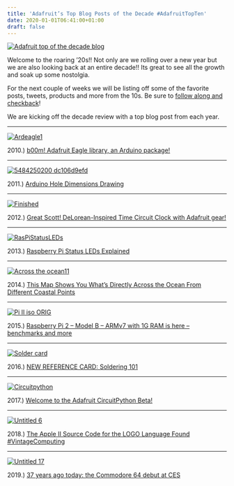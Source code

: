 ```yaml
---
title: 'Adafruit’s Top Blog Posts of the Decade #AdafruitTopTen'
date: 2020-01-01T06:41:00+01:00
draft: false
---
```


[![Adafruit top of the decade blog](https://cdn-blog.adafruit.com/uploads/2019/12/adafruit_top_of_the_decade_blog.jpg "adafruit_top_of_the_decade_blog.jpg")](https://blog.adafruit.com/tag/adafruit-top-10)

Welcome to the roaring ’20s!! Not only are we rolling over a new year but we are also looking back at an entire decade!! Its great to see all the growth and soak up some nostolgia.

For the next couple of weeks we will be listing off some of the favorite posts, tweets, products and more from the 10s. Be sure to [follow along and checkback](https://blog.adafruit.com/tag/adafruit-top-10)!

We are kicking off the decade review with a top blog post from each year.

* * *

[![Ardeagle1](https://cdn-blog.adafruit.com/uploads/2019/12/ardeagle1.jpg "ardeagle1.jpg")](https://blog.adafruit.com/2010/02/05/b00m-adafruit-eagle-library-an-arduino-package/)

2010.) [b00m! Adafruit Eagle library, an Arduino package!](https://blog.adafruit.com/2010/02/05/b00m-adafruit-eagle-library-an-arduino-package/)

* * *

[![5484250200 dc106d9efd](https://cdn-blog.adafruit.com/uploads/2019/12/5484250200_dc106d9efd.jpg "5484250200_dc106d9efd.jpg")](https://blog.adafruit.com/2011/02/28/arduino-hole-dimensions-drawing/)

2011.) [Arduino Hole Dimensions Drawing](https://blog.adafruit.com/2011/02/28/arduino-hole-dimensions-drawing/)

* * *

[![Finished](https://cdn-blog.adafruit.com/uploads/2019/12/Finished.jpg "Finished.jpg")](https://blog.adafruit.com/2012/07/02/great-scott-delorean-inspired-time-circuit-clock-with-adafruit-gear/)

2012.) [Great Scott! DeLorean-Inspired Time Circuit Clock with Adafruit gear!](https://blog.adafruit.com/2012/07/02/great-scott-delorean-inspired-time-circuit-clock-with-adafruit-gear/)

* * *

[![RasPiStatusLEDs](https://cdn-blog.adafruit.com/uploads/2019/12/RasPiStatusLEDs.png "RasPiStatusLEDs.png")](https://blog.adafruit.com/2013/02/15/raspberry-pi-status-leds-explained-piday-raspberrypi-raspberry_pi/)

2013.) [Raspberry Pi Status LEDs Explained](https://blog.adafruit.com/2013/02/15/raspberry-pi-status-leds-explained-piday-raspberrypi-raspberry_pi/)

* * *

[![Across the ocean11](https://cdn-blog.adafruit.com/uploads/2019/12/Across-the-ocean11.png "Across-the-ocean11.png")](https://blog.adafruit.com/2014/06/09/this-map-shows-you-whats-directly-across-the-ocean-from-different-coastal-points/)

2014.) [This Map Shows You What’s Directly Across the Ocean From Different Coastal Points](https://blog.adafruit.com/2014/06/09/this-map-shows-you-whats-directly-across-the-ocean-from-different-coastal-points/)

* * *

[![Pi II iso ORIG](https://cdn-blog.adafruit.com/uploads/2019/12/Pi_II_iso_ORIG.jpg "Pi_II_iso_ORIG.jpg")](https://blog.adafruit.com/2015/02/02/raspberry-pi-2-model-b-armv7-with-1g-ram-is-here-benchmarks-and-more-raspberry_pi-raspberryp/)

2015.) [Raspberry Pi 2 – Model B – ARMv7 with 1G RAM is here – benchmarks and more](https://blog.adafruit.com/2015/02/02/raspberry-pi-2-model-b-armv7-with-1g-ram-is-here-benchmarks-and-more-raspberry_pi-raspberryp/)

* * *

[![Solder card](https://cdn-blog.adafruit.com/uploads/2019/12/solder-card.png "solder-card.png")](https://blog.adafruit.com/2016/12/26/new-reference-card-soldering-101/)

2016.) [NEW REFERENCE CARD: Soldering 101](https://blog.adafruit.com/2016/12/26/new-reference-card-soldering-101/)

* * *

[![Circuitpython](https://cdn-blog.adafruit.com/uploads/2019/12/circuitpython.jpg "circuitpython.jpg")](https://blog.adafruit.com/2017/01/09/welcome-to-the-adafruit-circuitpython-beta/)

2017.) [Welcome to the Adafruit CircuitPython Beta!](https://blog.adafruit.com/2017/01/09/welcome-to-the-adafruit-circuitpython-beta/)

* * *

[![Untitled 6](https://cdn-blog.adafruit.com/uploads/2019/12/Untitled-6-1.png "Untitled-6.png")](https://blog.adafruit.com/2018/10/04/the-apple-ii-source-code-for-the-logo-language-found/)

2018.) [The Apple II Source Code for the LOGO Language Found #VintageComputing](https://blog.adafruit.com/2018/10/04/the-apple-ii-source-code-for-the-logo-language-found/)

* * *

[![Untitled 17](https://cdn-blog.adafruit.com/uploads/2019/12/Untitled-17-2.png "Untitled-17.png")](https://blog.adafruit.com/2019/01/07/37-years-ago-today-the-commodore-64-debut-at-ces-vintagecomputing-retrocomputing-commodore/)

2019.) [37 years ago today: the Commodore 64 debut at CES](https://blog.adafruit.com/2019/01/07/37-years-ago-today-the-commodore-64-debut-at-ces-vintagecomputing-retrocomputing-commodore/)